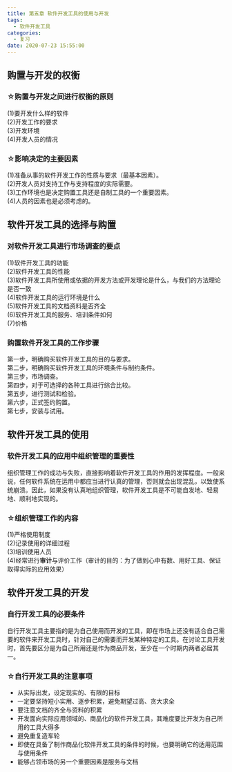 ```yaml
---
title: 第五章 软件开发工具的使用与开发
tags:
  - 软件开发工具
categories:
  - 复习
date: 2020-07-23 15:55:00
---
```

## 购置与开发的权衡
### ☆购置与开发之间进行权衡的原则
(1)要开发什么样的软件  
(2)开发工作的要求  
(3)开发环境  
(4)开发人员的情况
### ☆影响决定的主要因素
(1)准备从事的软件开发工作的性质与要求（最基本因素）。  
(2)开发人员对支持工作与支持程度的实际需要。  
(3)工作环境也是决定购置工具还是自制工具的一个重要因素。  
(4)人员的因素也是必须考虑的。
## 软件开发工具的选择与购置
### 对软件开发工具进行市场调查的要点
(1)软件开发工具的功能   
(2)软件开发工具的性能  
(3)软件开发工具所使用或依据的开发方法或开发理论是什么，与我们的方法理论是否一致  
(4)软件开发工具的运行环境是什么  
(5)软件开发工具的文档资料是否齐全  
(6)软件开发工具的服务、培训条件如何  
(7)价格
### 购置软件开发工具的工作步骤
第一步，明确购买软件开发工具的目的与要求。  
第二步，明确购买软件开发工具的环境条件与制约条件。  
第三步，市场调查。  
第四步，对于可选择的各种工具进行综合比较。  
第五步，进行测试和检验。  
第六步，正式签约购置。  
第七步，安装与试用。

## 软件开发工具的使用
### 软件开发工具的应用中组织管理的重要性
组织管理工作的成功与失败，直接影响着软件开发工具的作用的发挥程度。一般来说，任何软件系统在运用中都应当进行认真的管理，否则就会出现混乱，以致使系统崩溃。因此，如果没有认真地组织管理，软件开发工具是不可能自发地、轻易地、顺利地实现的。
### ☆组织管理工作的内容
(1)严格使用制度  
(2)记录使用的详细过程  
(3)培训使用人员  
(4)经常进行**审计**与评价工作（审计的目的：为了做到心中有数、用好工具、保证取得实际的应用效果）

## 软件开发工具的开发
### 自行开发工具的必要条件
自行开发工具主要指的是为自己使用而开发的工具，即在市场上还没有适合自己需要的软件来开发工具时，针对自己的需要而开发某种特定的工具。在讨论工具开发时，首先要区分是为自己所用还是作为商品开发，至少在一个时期内两者必居其一。
### ☆自行开发工具的注意事项
- 从实际出发，设定现实的、有限的目标
- 一定要坚持短小实用、逐步积累，避免期望过高、贪大求全
- 要注意文档的齐全与资料的积累
- 开发面向实际应用领域的、商品化的软件开发工具，其难度要比开发为自己所用的工具大得多
- 避免重复造车轮
- 即使在具备了制作商品化软件开发工具的条件的时候，也要明确它的适用范围与使用条件
- 能够占领市场的另一个重要因素是服务与文档